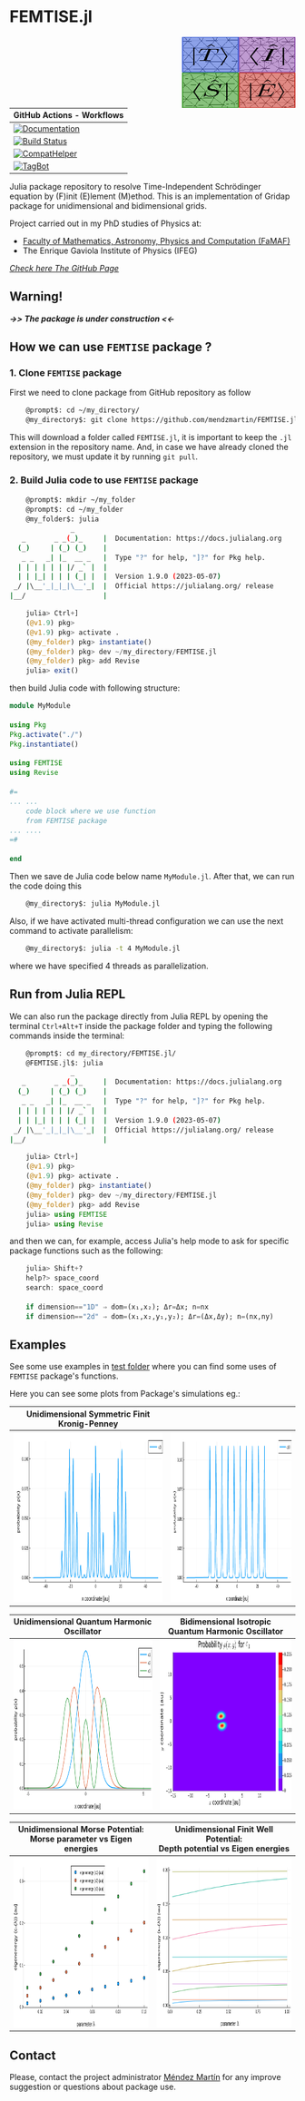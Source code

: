 # **FEMTISE.jl**

<picture>
<img alt="FEMTISE logo" src="/images/logo_FEMTISE.svg" width="200" height="125" align="right">
</picture>

| **GitHub Actions - Workflows** |
| ------------ |
| [![Documentation](https://github.com/mendzmartin/FEMTISE.jl/actions/workflows/documentation.yml/badge.svg)](https://github.com/mendzmartin/FEMTISE.jl/actions/workflows/documentation.yml) |
| [![Build Status](https://github.com/mendzmartin/FEMTISE.jl/actions/workflows/CI.yml/badge.svg?branch=main)](https://github.com/mendzmartin/FEMTISE.jl/actions/workflows/CI.yml?query=branch%3Amain) |
| [![CompatHelper](https://github.com/mendzmartin/FEMTISE.jl/actions/workflows/CompatHelper.yml/badge.svg)](https://github.com/mendzmartin/FEMTISE.jl/actions/workflows/CompatHelper.yml) |
| [![TagBot](https://github.com/mendzmartin/FEMTISE.jl/actions/workflows/TagBot.yml/badge.svg)](https://github.com/mendzmartin/FEMTISE.jl/actions/workflows/TagBot.yml) |

<!-- [![Codecov](https://app.codecov.io/gh/mendzmartin/FEMTISE.jl/branch/main/graph/badge.svg)](https://app.codecov.io/gh/mendzmartin/FEMTISE.jl) -->

Julia package repository to resolve Time-Independent Schrödinger equation by (F)init (E)lement (M)ethod. This is an implementation of Gridap package for unidimensional and bidimensional grids.

Project carried out in my PhD studies of Physics at:
* [Faculty of Mathematics, Astronomy, Physics and Computation (FaMAF)](https://www.famaf.unc.edu.ar/)
* The Enrique Gaviola Institute of Physics (IFEG)

[*Check here The GitHub Page*](https://mendzmartin.github.io/FEMTISE.jl/)

## **Warning!**
***->> The package is under construction <<-***

## **How we can use `FEMTISE` package ?**
### **1. Clone `FEMTISE` package**

First we need to clone package from GitHub repository as follow
```bash
    @prompt$: cd ~/my_directory/
    @my_directory$: git clone https://github.com/mendzmartin/FEMTISE.jl.git
```

This will download a folder called `FEMTISE.jl`, it is important to keep the `.jl` extension in the repository name. And, in case we have already cloned the repository, we must update it by running `git pull`.

### **2. Build Julia code to use `FEMTISE` package**

```bash
    @prompt$: mkdir ~/my_folder
    @prompt$: cd ~/my_folder
    @my_folder$: julia
               _
   _       _ _(_)_     |  Documentation: https://docs.julialang.org
  (_)     | (_) (_)    |
   _ _   _| |_  __ _   |  Type "?" for help, "]?" for Pkg help.
  | | | | | | |/ _` |  |
  | | |_| | | | (_| |  |  Version 1.9.0 (2023-05-07)
 _/ |\__'_|_|_|\__'_|  |  Official https://julialang.org/ release
|__/                   |
```

```julia
    julia> Ctrl+]
    (@v1.9) pkg>
    (@v1.9) pkg> activate .
    (@my_folder) pkg> instantiate()
    (@my_folder) pkg> dev ~/my_directory/FEMTISE.jl
    (@my_folder) pkg> add Revise
    julia> exit()
```
then build Julia code with following structure:

```julia
module MyModule

using Pkg
Pkg.activate("./")
Pkg.instantiate()

using FEMTISE
using Revise

#=
... ...
    code block where we use function
    from FEMTISE package
... ....
=#

end
```
Then we save de Julia code below name `MyModule.jl`. After that, we can run the code doing this
```bash
    @my_directory$: julia MyModule.jl
```
Also, if we have activated multi-thread configuration we can use the next command to activate parallelism:
```bash
    @my_directory$: julia -t 4 MyModule.jl
```
where we have specified 4 threads as parallelization.

## Run from Julia REPL
We can also run the package directly from Julia REPL by opening the terminal `Ctrl+Alt+T` inside the package folder and typing the following commands inside the terminal:
```bash
    @prompt$: cd my_directory/FEMTISE.jl/
    @FEMTISE.jl$: julia
               _
   _       _ _(_)_     |  Documentation: https://docs.julialang.org
  (_)     | (_) (_)    |
   _ _   _| |_  __ _   |  Type "?" for help, "]?" for Pkg help.
  | | | | | | |/ _` |  |
  | | |_| | | | (_| |  |  Version 1.9.0 (2023-05-07)
 _/ |\__'_|_|_|\__'_|  |  Official https://julialang.org/ release
|__/                   |
```
```julia
    julia> Ctrl+]
    (@v1.9) pkg>
    (@v1.9) pkg> activate .
    (@my_folder) pkg> instantiate()
    (@my_folder) pkg> dev ~/my_directory/FEMTISE.jl
    (@my_folder) pkg> add Revise
    julia> using FEMTISE
    julia> using Revise
```
and then we can, for example, access Julia's help mode to ask for specific package functions such as the following:
```julia
    julia> Shift+?
    help?> space_coord
    search: space_coord

    if dimension=="1D" ⇒ dom=(x₁,x₂); Δr=Δx; n=nx
    if dimension=="2d" ⇒ dom=(x₁,x₂,y₁,y₂); Δr=(Δx,Δy); n=(nx,ny)
```

## **Examples**
See some use examples in [test folder](https://github.com/mendzmartin/FEMTISE.jl/tree/main/test) where you can find some uses of `FEMTISE` package's functions.

Here you can see some plots from Package's simulations eg.:              


|    **Unidimensional Symmetric Finit Kronig-Penney**    |                                                   |
|:------------:|:-------------:|
| <img src="/images/kp1d_e3.png" alt="Unidimensional Symmetric Finit Kronig-Penney" style="height: 300px; width:300px;"/> | <img src="/images/kp1d_e10.png" alt="Unidimensional Symmetric Finit Kronig-Penney" style="height: 300px; width:300px;"/> |

|    **Unidimensional Quantum Harmonic Oscillator**      |    **Bidimensional Isotropic**                         <br />        **Quantum Harmonic Oscillator**                 |
|:------------:|:-------------:|
| <img src="/images/qho1d_e1toe3.png" alt="Unidimensional Quantum Harmonic Oscillator" style="height: 300px; width:300px;"/> | <img src="/images/qho2d_e3.png" alt="Bidimensional Isotropic Quantum Harmonic Oscillator" style="height: 300px; width:300px;"/> |

|    **Unidimensional Morse Potential:**                 <br />        **Morse parameter vs Eigen energies**           |    **Unidimensional Finit Well Potential:**            <br />    **Depth potential vs Eigen energies**               |
|:------------:|:-------------:|
| <img src="/images/morse_study_params.png" alt="Unidimensional Morse Potential: Morse parameter vs Eigen energies" style="height: 300px; width:300px;"/> | <img src="/images/fwp1d_study_params.png" alt="Unidimensional Morse Potential: Morse parameter vs Eigen energies" style="height: 300px; width:300px;"/> |

## **Contact**
Please, contact the project administrator [Méndez Martín](mailto:martinmendez@mi.unc.edu.ar) for any improve suggestion or questions about package use.
